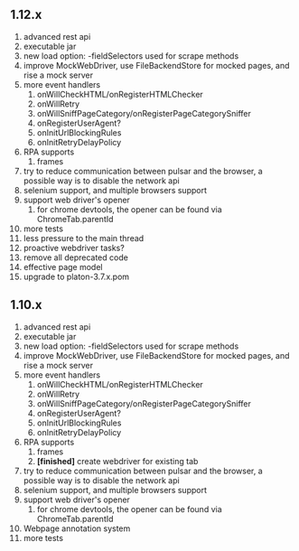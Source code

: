 ## 1.12.x

1. advanced rest api
2. executable jar
3. new load option: -fieldSelectors used for scrape methods
4. improve MockWebDriver, use FileBackendStore for mocked pages, and rise a mock server
5. more event handlers
   1. onWillCheckHTML/onRegisterHTMLChecker
   2. onWillRetry
   3. onWillSniffPageCategory/onRegisterPageCategorySniffer
   4. onRegisterUserAgent?
   5. onInitUrlBlockingRules
   6. onInitRetryDelayPolicy
6. RPA supports
   1. frames
7. try to reduce communication between pulsar and the browser, a possible way is to disable the network api
8. selenium support, and multiple browsers support
9. support web driver's opener
   1. for chrome devtools, the opener can be found via ChromeTab.parentId
10. more tests
11. less pressure to the main thread
12. proactive webdriver tasks?
13. remove all deprecated code
14. effective page model 
15. upgrade to platon-3.7.x.pom


## 1.10.x

1. advanced rest api
2. executable jar
3. new load option: -fieldSelectors used for scrape methods
4. improve MockWebDriver, use FileBackendStore for mocked pages, and rise a mock server
5. more event handlers
    1. onWillCheckHTML/onRegisterHTMLChecker
    2. onWillRetry
    3. onWillSniffPageCategory/onRegisterPageCategorySniffer
    4. onRegisterUserAgent?
    5. onInitUrlBlockingRules
    6. onInitRetryDelayPolicy
6. RPA supports
    1. frames
    2. **[finished]** create webdriver for existing tab
7. try to reduce communication between pulsar and the browser, a possible way is to disable the network api
8. selenium support, and multiple browsers support
9. support web driver's opener
   1. for chrome devtools, the opener can be found via ChromeTab.parentId
10. Webpage annotation system
11. more tests
